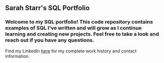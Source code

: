 ## Sarah Starr's SQL Portfolio

### Welcome to my SQL portfolio! This code repository contains examples of SQL I've written and will grow as I continue learning and creating new projects. Feel free to take a look and reach out if you have any questions.

Find my LinkedIn [here](https://www.linkedin.com/in/sarah-a-starr) for my complete work history and contact information. 

